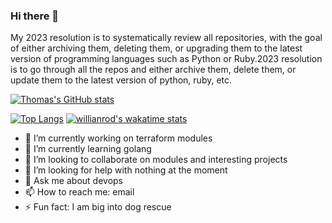 ### Hi there 👋

My 2023 resolution is to systematically review all repositories, with the goal of either archiving them, deleting them, or upgrading them to the latest version of programming languages such as Python or Ruby.2023 resolution is to go through all the repos and either archive them, delete them, or update them to the latest version of python, ruby, etc.

[![Thomas's GitHub stats](https://github-readme-stats.vercel.app/api?username=thomasvincent&count_private=true&show_icons=true)](https://github.com/thomasvincent/github-readme-stats)

[![Top Langs](https://github-readme-stats.vercel.app/api/top-langs/?username=thomasvincent)](https://github.com/thomasvincent/github-readme-stats)
[![willianrod's wakatime stats](https://github-readme-stats.vercel.app/api/wakatime?username=thomasvincent)](https://github.com/thomasvincent/github-readme-stats)


- 🔭 I’m currently working on terraform modules
- 🌱 I’m currently learning golang
- 👯 I’m looking to collaborate on modules and interesting projects
- 🤔 I’m looking for help with nothing at the moment
- 💬 Ask me about devops
- 📫 How to reach me: email
- ⚡ Fun fact: I am big into dog rescue
